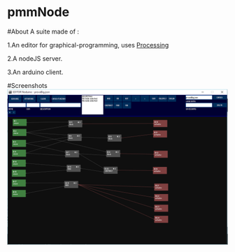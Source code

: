 # pmmNode

#About
A suite made of :

  1.An editor for graphical-programming, uses [Processing](https://github.com/processing/processing)
  
  2.A nodeJS server.
  
  3.An arduino client.
  

#Screenshots
![alt text](Editor/editor.png "Screenshot")
